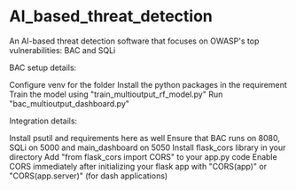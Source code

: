 # AI_based_threat_detection
An AI-based threat detection software that focuses on OWASP's top vulnerabilities: BAC and SQLi

BAC setup details:

Configure venv for the folder
Install the python packages in the requirement
Train the model using "train_multioutput_rf_model.py"
Run "bac_multioutput_dashboard.py"

Integration details:


Install psutil and requirements here as well
Ensure that BAC runs on 8080, SQLi on 5000 and main_dashboard on 5050
Install flask_cors library in your directory
Add "from flask_cors import CORS" to your app.py code
Enable CORS immediately after initializing your flask app with "CORS(app)" or "CORS(app.server)" (for dash applications)
